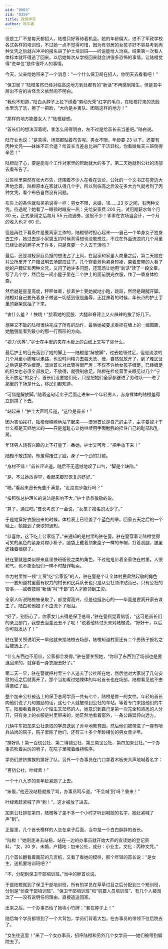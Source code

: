 ```yaml
---
aid: "0003"
zid: "0359"
title: 政保学员
author: 吹牛者
---
```


但是工厂不是每天都招人，陆橙只好等待着机会。她的年龄偏大，进不了军政学校各式各样的培训班，不过她一点不觉得可惜，因为有邻居的女孩子好不容易考到丙种文凭之后就兴冲冲的报名进了护士培训班——听说能给人治病，结果第一次看人体标本就吓得逃了回来。以后她每次从学校回来就会讲很多恐怖的事情，让陆橙觉得“进单位”是件很吓人的事情。

今天，父亲给她带来了一个消息：“一个什么保卫局在招人，你明天去看看吧！”

“保卫局？”陆橙虽然已经对临高这地方到处都有的“新话”不再感到陌生，但是其中层出不穷的古怪含义依然闹不明白。

“我也不知道，”陆白从脖子上拉下绣着“劳动光荣”红字的毛巾，在陆橙打来的洗脸水里洗了洗，擦了一把脸，“大约是乡勇队、团局这样的地方！”

“那样的地方能要女人？”陆橙疑惑。

“首长们的想法深着呢，爹怎么闹得明白，左不过是给首长去当差吧。”陆白说。

陆守业也说：“是真得，场部都贴着布告呢。男女不限，年龄要 23 以下，还要有丙种文凭——妹妹不正合适？给首长当差总比进厂干活轻松，你看娘每天三班倒得辛苦！”

陆橙动了心，要是能有个工作对家里的帮助就大的多了。第二天她就到公社的场部去看布告了。

公告栏里果然有张大布告，还围着不少人在看在议论，公社的一个文书正在旁边大声地念着。陆橙原本在家就认得几个字，所以到临高之后没花多大力气就考到了丙种文凭，看个布告自然没有问题。

布告上的条件就和弟弟说得一样：男女不限，未婚，16……23 岁之间，有丙种文凭。待遇呢？她看了一眼顿时眼皮一热：先给安家费 200 元，试用期薪水每个月 30 元，正式录用之后每月 55 元流通券，这很不少！爹爹在农场当会计，一个月的收入也才 60 元。

但是再往下看条件是要离家工作的，陆橙顿时担心起来——自己一个单身女子独身去工作，她过去是小家碧玉的时候真得想也没敢想过，不过在外面流浪的几个月里已经让她的胆子大了许多，只是真要一个人去干活吗？

最后，还是减轻家庭负担的想法占了上风，在回家和家里人商量之后，第二天她在村公所里开了户籍证明去场部应征了。几个穿着蓝色紧身短褂，束着皮带的人看了她的户籍证和丙种文凭，又问了她许多问题，还现场让她用“新话”读了一段文章，写了几个字，然后在一间小屋子里在二个护士的面前脱光衣服，作了一番身体检查。

然后就是量量高度，秤秤体重，接着护士要她就地小跑，跳跃，然后是踢腿开脚。陆橙对自己要光着身子做这一切感到很是羞辱，正犹豫着的时候，年长点的护士手里的藤条就抽了下来。

“害什么羞？！快跳！”接着她的屁股、大腿和脊背上又火辣辣的挨了好几下。

想哭又不敢的陆橙很快完成了所有的动作，最后她被要求看挂在墙上的一幅图画，她勉强能看到最小的那一行图形的方向。

“视力‘优等’。”护士在手里的夹在木板上的白纸上又写了些什么。

最后护士的目光落到了她的脚上——陆橙是“解放脚”，过去她缠过足，但是流浪的几个月里小脚难以走路，也没时间精力去每天洗、缠，自然就放开了，到了难民营之后更是不许缠足。澳洲首长对此管得很严厉：不仅不许给女孩子缠足，已经缠足的妇女也必须全部放足，不放得，就强制放足。陆橙在检疫营里亲眼见过几个“宁死不放足”的女子，首长们没要她们死，只是把她们全家都送进了劳改队——进了那里的下场是什么，移民们都知道。

“可惜是解放脚。”随着这句话帘子后面走进来一个年轻男人，赤身裸体的陆橙羞得立刻蹲了下去。

“站起来！”护士大声呵斥道，“这位是首长！”

因为害怕挨打，陆橙慢腾腾地站了起来——澳洲首长是自己的主子，主子要奴才干什么都是天经地义的——只是羞耻心让她继续用手面勉强的捂住自己的耻部和乳房。

年轻男人饶有兴趣的上下打量了一番她，护士又呵斥：“把手放下来！”

陆橙不敢违拗，却羞得捂住了脸，身子一个劲的打颤。

“身材不错！”首长评论道，随后不无遗憾地叹了口气，“脚是个缺陷。”

“是，不过她放得早，看起来脚形恢复的还好。”

“嗯。”看起来首长有些不满意，“走路跑步能行吗？”

“按照张总护理长的说法是影响不大。”护士恭恭敬敬的说。

“算了，通过吧。”首长考虑了一会说，“女孩子报名的太少了。”

于是她穿好衣服出来的时候，体检表上已经盖了个蓝色的章。回家五天之后的一个晚上，她接到了录取的通知。

“恭喜你，这下吃上公家饭了。”来通知的是村里的驻在警。驻在警穿着让陆橙觉得可笑的黑色的紧身对襟小褂子，脑袋上戴着顶象盘子一样的布帽，打着裹腿，腰里还挂着根棍子。

驻在警就是类似原来县里快班衙役之类的角色，不过他是带着全家住在村里，人很和气，也不象衙役们一样不时敲诈勒索。

作为村里惟一领“工资”吃“公家饭”的人，驻在警是个让全体村民肃然起敬的角色——要知道村里最有权力的村长和民兵队长也只是从公社领津贴而已，只有公社的管事——或者按照“新话”叫“干部”的人才能领到工资。

全家人听说陆橙被录取了，都觉得高兴，但是也挺伤心的——毕竟是要离开家去谋生了。陆白和他娘子不由流下了眼泪。

“好了，别伤心了，你家女儿去得是保卫总局，”驻在警摇晃着脑袋，“这可是首长们的亲卫部门，我想去当差还去不了呢！”说着他转过头来对陆橙说，“好好干，以后你可就发达了！”

驻在警关照说明天一早他就来接陆橙去场部，陆橙知道村里还有二个男孩子报名之后被选上了。

“什么东西也不用带，公家都会发得。”驻在警关照她，“你带了东西到了场部也是要退回来的，就穿着一身衣服去好了。”

第二天一早，驻在警就把村里三个人送去了公社所在地，然后他对大家说了几句安慰的话之后就离开了。那个当初看过她裸体的年轻首长也在场部，陆橙看见他不由得羞红了脸。

整个加来公社被选上的保卫总局学员一共有七个，陆橙是惟一的女性。年轻的首长向他们说了几句勉励的话，这七个人就被带到公社的车站，等着专门来接他们的牛车。陆橙看着身边六个陌生又茫然的人，她意识到自己是第一次完全和熟悉的人分开，只有身上的衣服是村里带来的，她茫然地看着窗外，一条公路延伸向远方。

几辆牛车把加来公社录取的学员送到了芳草地教育园，然后他们被带进了一座有哨兵站岗的院子，院子里除了他们，还有三十多个年龄相仿的男女青少年。

“排好队！第一百仞公社、第二博铺公社、第三南宝公社、第四加来公社。”一个办事员吹着尖厉的哨子，在院子里喊着维持秩序。

学员们挤挤挨挨的排好了队，另外一个办事员在门口拿着木板夹大声地喊着名字：

“百仞公社，叶绿素！”

一个十八九岁的青年赶紧跑了上去。

“笨蛋，”他还没站稳就挨了骂，办事员呵斥道，“不会喊‘到’吗？重来！”

叶绿素赶紧喊了声“到！”，这才被放了进去。

加来公社排在第四，陆橙等了差不多一个小时才听到喊她的名字，她赶紧喊了声“到”。

正屋里，几个首长模样的人坐在桌子后面，当中是一个白白胖胖的首长。

“陆橙！”她刚走进去站稳，站在一边的办事员就开始大声的宣读她的登记资料，“女，20 岁，未婚，户籍地：加来公社，成分：小业主，文化：丙种文凭。”

几个首长翻看着面前的几页纸，又看了看她的模样，那个年轻的首长说：“是女生，送机要培训班吧？”

“不，分配到保卫干部培训班。”当中的胖首长说。

于是陆橙就到了保卫干部培训班，所有的学员在草草过目之后分配到三个短训班，分别是“侦查干部培训班”、“保卫干部培训班”和“机要人员培训班”，有几个人被淘汰了——没有说明任何理由，直接遣送回家。

出来之后，一个办事员给了她块小竹牌：“套在脖子上！”

随后每个学员都领到了一个大背包，学员们背着大包，在办事员的带领下往后院去了。

“女生往这里！”来了一个女办事员，招呼陆橙和另外几个女学员——她们被带到偏院去了。

